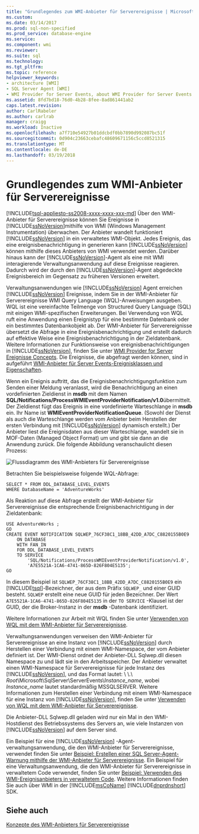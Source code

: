 ```yaml
---
title: "Grundlegendes zum WMI-Anbieter für Serverereignisse | Microsoft Docs"
ms.custom: 
ms.date: 03/14/2017
ms.prod: sql-non-specified
ms.prod_service: database-engine
ms.service: 
ms.component: wmi
ms.reviewer: 
ms.suite: sql
ms.technology: 
ms.tgt_pltfrm: 
ms.topic: reference
helpviewer_keywords:
- architecture [WMI]
- SQL Server Agent [WMI]
- WMI Provider for Server Events, about WMI Provider for Server Events
ms.assetid: 8fd7bd18-76d0-4b28-8fee-8ad861441ab2
caps.latest.revision: 
author: CarlRabeler
ms.author: carlrab
manager: craigg
ms.workload: Inactive
ms.openlocfilehash: a7f710e54927b01ddcbdf0bb7890d992087bc51f
ms.sourcegitcommit: 0d904c23663cebafc48609671156c5ccd8521315
ms.translationtype: MT
ms.contentlocale: de-DE
ms.lasthandoff: 03/19/2018
---
```

# <a name="understanding-the-wmi-provider-for-server-events"></a>Grundlegendes zum WMI-Anbieter für Serverereignisse
[!INCLUDE[tsql-appliesto-ss2008-xxxx-xxxx-xxx-md](../../includes/tsql-appliesto-ss2008-xxxx-xxxx-xxx-md.md)]
  Über den WMI-Anbieter für Serverereignisse können Sie Ereignisse in [!INCLUDE[ssNoVersion](../../includes/ssnoversion-md.md)]mithilfe von WMI (Windows Management Instrumentation) überwachen. Der Anbieter wandelt funktioniert [!INCLUDE[ssNoVersion](../../includes/ssnoversion-md.md)] in ein verwaltetes WMI-Objekt. Jedes Ereignis, das eine ereignisbenachrichtigung in generieren kann [!INCLUDE[ssNoVersion](../../includes/ssnoversion-md.md)] können mithilfe dieses Anbieters von WMI verwendet werden. Darüber hinaus kann der [!INCLUDE[ssNoVersion](../../includes/ssnoversion-md.md)]-Agent als eine mit WMI interagierende Verwaltungsanwendung auf diese Ereignisse reagieren. Dadurch wird der durch den [!INCLUDE[ssNoVersion](../../includes/ssnoversion-md.md)]-Agent abgedeckte Ereignisbereich im Gegensatz zu früheren Versionen erweitert.  
  
 Verwaltungsanwendungen wie [!INCLUDE[ssNoVersion](../../includes/ssnoversion-md.md)] Agent erreichen [!INCLUDE[ssNoVersion](../../includes/ssnoversion-md.md)] Ereignisse, indem Sie in der WMI-Anbieter für Serverereignisse WMI Query Language (WQL)-Anweisungen ausgeben. WQL ist eine vereinfachte Teilmenge von Structured Query Language (SQL) mit einigen WMI-spezifischen Erweiterungen. Bei Verwendung von WQL ruft eine Anwendung einen Ereignistyp für eine bestimmte Datenbank oder ein bestimmtes Datenbankobjekt ab. Der WMI-Anbieter für Serverereignisse übersetzt die Abfrage in eine Ereignisbenachrichtigung und erstellt dadurch auf effektive Weise eine Ereignisbenachrichtigung in der Zieldatenbank. Weitere Informationen zur Funktionsweise von ereignisbenachrichtigungen in [!INCLUDE[ssNoVersion](../../includes/ssnoversion-md.md)], finden Sie unter [WMI Provider for Server Ereignisse Concepts](http://technet.microsoft.com/library/ms180560.aspx). Die Ereignisse, die abgefragt werden können, sind in aufgeführt [WMI-Anbieter für Server Events-Ereignisklassen und Eigenschaften](../../relational-databases/wmi-provider-server-events/wmi-provider-for-server-events-classes-and-properties.md).  
  
 Wenn ein Ereignis auftritt, das die Ereignisbenachrichtigungsfunktion zum Senden einer Meldung veranlasst, wird die Benachrichtigung an einen vordefinierten Zieldienst in **msdb** mit dem Namen **SQL/Notifications/ProcessWMIEventProviderNotification/v1.0**übermittelt. Der Zieldienst fügt das Ereignis in eine vordefinierte Warteschlange in **msdb** ein. Ihr Name ist **WMIEventProviderNotificationQueue**. (Sowohl der Dienst als auch die Warteschlange werden vom Anbieter beim Herstellen der ersten Verbindung mit [!INCLUDE[ssNoVersion](../../includes/ssnoversion-md.md)] dynamisch erstellt.) Der Anbieter liest die Ereignisdaten aus dieser Warteschlange, wandelt sie in MOF-Daten (Managed Object Format) um und gibt sie dann an die Anwendung zurück. Die folgende Abbildung veranschaulicht diesen Prozess:  
  
 ![Flussdiagramm des WMI-Anbieters für Serverereignisse](../../relational-databases/wmi-provider-server-events/media/wmi-provider-functional-spec.gif "Flussdiagramm des WMI-Anbieters für Serverereignisse")  
  
 Betrachten Sie beispielsweise folgende WQL-Abfrage:  
  
```  
SELECT * FROM DDL_DATABASE_LEVEL_EVENTS  
WHERE DatabaseName = 'AdventureWorks'  
```  
  
 Als Reaktion auf diese Abfrage erstellt der WMI-Anbieter für Serverereignisse die entsprechende Ereignisbenachrichtigung in der Zieldatenbank:  
  
```  
USE AdventureWorks ;  
GO  
CREATE EVENT NOTIFICATION SQLWEP_76CF38C1_18BB_42DD_A7DC_C8820155B0E9  
    ON DATABASE  
    WITH FAN_IN  
    FOR DDL_DATABASE_LEVEL_EVENTS  
    TO SERVICE  
        'SQL/Notifications/ProcessWMIEventProviderNotification/v1.0',   
        'A7E5521A-1CA6-4741-865D-826F804E5135';  
GO  
```  
  
 In diesem Beispiel ist `SQLWEP_76CF38C1_18BB_42DD_A7DC_C8820155B0E9` ein [!INCLUDE[tsql](../../includes/tsql-md.md)]-Bezeichner, der aus dem Präfix `SQLWEP_` und einer GUID besteht. `SQLWEP` erstellt eine neue GUID für jeden Bezeichner. Der Wert `A7E5521A-1CA6-4741-865D-826F804E5135` in der `TO SERVICE` -Klausel ist der GUID, der die Broker-Instanz in der **msdb** -Datenbank identifiziert.  
  
 Weitere Informationen zur Arbeit mit WQL finden Sie unter [Verwenden von WQL mit dem WMI-Anbieter für Serverereignisse](http://technet.microsoft.com/library/ms180524\(v=sql.105\).aspx).  
  
 Verwaltungsanwendungen verweisen den WMI-Anbieter für Serverereignisse an eine Instanz von [!INCLUDE[ssNoVersion](../../includes/ssnoversion-md.md)] durch Herstellen einer Verbindung mit einem WMI-Namespace, der vom Anbieter definiert ist. Der WMI-Dienst ordnet der Anbieter-DLL Sqlwep.dll diesen Namespace zu und lädt sie in den Arbeitsspeicher. Der Anbieter verwaltet einen WMI-Namespace für Serverereignisse für jede Instanz des [!INCLUDE[ssNoVersion](../../includes/ssnoversion-md.md)], und das Format lautet: \\ \\.\\ *Root*\Microsoft\SqlServer\ServerEvents\\*Instance_name*, wobei *Instance_name* lautet standardmäßig MSSQLSERVER. Weitere Informationen zum Herstellen einer Verbindung mit einem WMI-Namespace für eine Instanz von [!INCLUDE[ssNoVersion](../../includes/ssnoversion-md.md)], finden Sie unter [Verwenden von WQL mit dem WMI-Anbieter für Serverereignisse](http://technet.microsoft.com/library/ms180524\(v=sql.105\).aspx).  
  
 Die Anbieter-DLL Sqlwep.dll geladen wird nur ein Mal in den WMI-Hostdienst des Betriebssystems des Servers an, wie viele Instanzen von [!INCLUDE[ssNoVersion](../../includes/ssnoversion-md.md)] auf dem Server sind.  
  
 Ein Beispiel für eine [!INCLUDE[ssNoVersion](../../includes/ssnoversion-md.md)] -Agent-verwaltungsanwendung, die den WMI-Anbieter für Serverereignisse, verwendet finden Sie unter [Beispiel: Erstellen einer SQL Server-Agent-Warnung mithilfe der WMI-Anbieter für Serverereignisse](http://technet.microsoft.com/library/ms186385.aspx). Ein Beispiel für eine Verwaltungsanwendung, die den WMI-Anbieter für Serverereignisse in verwaltetem Code verwendet, finden Sie unter [Beispiel: Verwenden des WMI-Ereignisanbieters in verwaltetem Code](http://technet.microsoft.com/library/ms179315.aspx). Weitere Informationen finden Sie auch über WMI in der [!INCLUDE[msCoName](../../includes/msconame-md.md)] [!INCLUDE[dnprdnshort](../../includes/dnprdnshort-md.md)] SDK.  
  
## <a name="see-also"></a>Siehe auch  
 [Konzepte des WMI-Anbieters für Serverereignisse](http://technet.microsoft.com/library/ms180560.aspx)  
  
  
